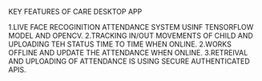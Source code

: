 KEY FEATURES OF CARE DESKTOP APP

1.LIVE FACE RECOGINITION ATTENDANCE SYSTEM USINF TENSORFLOW MODEL AND OPENCV.
2.TRACKING IN/OUT MOVEMENTS OF CHILD AND UPLOADING TEH STATUS TIME TO TIME WHEN ONLINE.
2.WORKS OFFLINE AND UPDATE THE ATTENDANCE WHEN ONLINE.
3.RETREIVAL AND UPLOADING OF ATTENDANCE IS USING SECURE AUTHENTICATED APIS.
